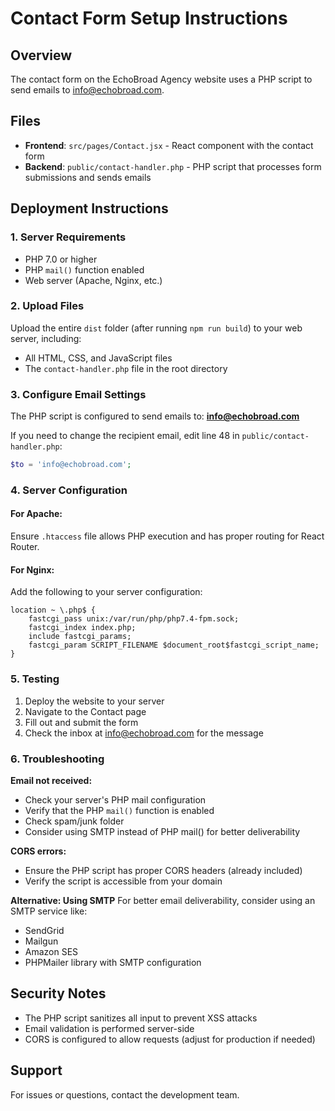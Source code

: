 # Contact Form Setup Instructions

## Overview
The contact form on the EchoBroad Agency website uses a PHP script to send emails to info@echobroad.com.

## Files
- **Frontend**: `src/pages/Contact.jsx` - React component with the contact form
- **Backend**: `public/contact-handler.php` - PHP script that processes form submissions and sends emails

## Deployment Instructions

### 1. Server Requirements
- PHP 7.0 or higher
- PHP `mail()` function enabled
- Web server (Apache, Nginx, etc.)

### 2. Upload Files
Upload the entire `dist` folder (after running `npm run build`) to your web server, including:
- All HTML, CSS, and JavaScript files
- The `contact-handler.php` file in the root directory

### 3. Configure Email Settings
The PHP script is configured to send emails to: **info@echobroad.com**

If you need to change the recipient email, edit line 48 in `public/contact-handler.php`:
```php
$to = 'info@echobroad.com';
```

### 4. Server Configuration

#### For Apache:
Ensure `.htaccess` file allows PHP execution and has proper routing for React Router.

#### For Nginx:
Add the following to your server configuration:
```nginx
location ~ \.php$ {
    fastcgi_pass unix:/var/run/php/php7.4-fpm.sock;
    fastcgi_index index.php;
    include fastcgi_params;
    fastcgi_param SCRIPT_FILENAME $document_root$fastcgi_script_name;
}
```

### 5. Testing
1. Deploy the website to your server
2. Navigate to the Contact page
3. Fill out and submit the form
4. Check the inbox at info@echobroad.com for the message

### 6. Troubleshooting

**Email not received:**
- Check your server's PHP mail configuration
- Verify that the PHP `mail()` function is enabled
- Check spam/junk folder
- Consider using SMTP instead of PHP mail() for better deliverability

**CORS errors:**
- Ensure the PHP script has proper CORS headers (already included)
- Verify the script is accessible from your domain

**Alternative: Using SMTP**
For better email deliverability, consider using an SMTP service like:
- SendGrid
- Mailgun
- Amazon SES
- PHPMailer library with SMTP configuration

## Security Notes
- The PHP script sanitizes all input to prevent XSS attacks
- Email validation is performed server-side
- CORS is configured to allow requests (adjust for production if needed)

## Support
For issues or questions, contact the development team.

